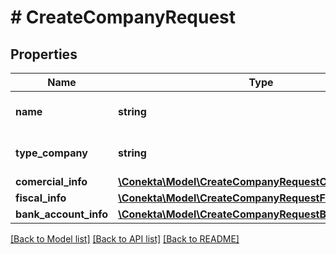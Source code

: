 # # CreateCompanyRequest

## Properties

Name | Type | Description | Notes
------------ | ------------- | ------------- | -------------
**name** | **string** | The name of the company. | [optional]
**type_company** | **string** | The type of company, &#39;owner&#39; | [optional]
**comercial_info** | [**\Conekta\Model\CreateCompanyRequestComercialInfo**](CreateCompanyRequestComercialInfo.md) |  | [optional]
**fiscal_info** | [**\Conekta\Model\CreateCompanyRequestFiscalInfo**](CreateCompanyRequestFiscalInfo.md) |  | [optional]
**bank_account_info** | [**\Conekta\Model\CreateCompanyRequestBankAccountInfo**](CreateCompanyRequestBankAccountInfo.md) |  | [optional]

[[Back to Model list]](../../README.md#models) [[Back to API list]](../../README.md#endpoints) [[Back to README]](../../README.md)
